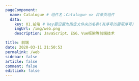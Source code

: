 ```yaml
---
pageComponent:
  name: Catalogue # 组件名：Catalogue => 目录页组件
  data:
    key: 01.前端 # key要设置为指定文件夹的名称(有序号的要带序号)
    imgUrl: /img/web.png
    description: JavaScript、ES6、Vue框架等前端技术

title: 前端
date: 2020-03-11 21:50:53
permalink: /web
sidebar: false
article: false
comment: false
editLink: false
---
```


